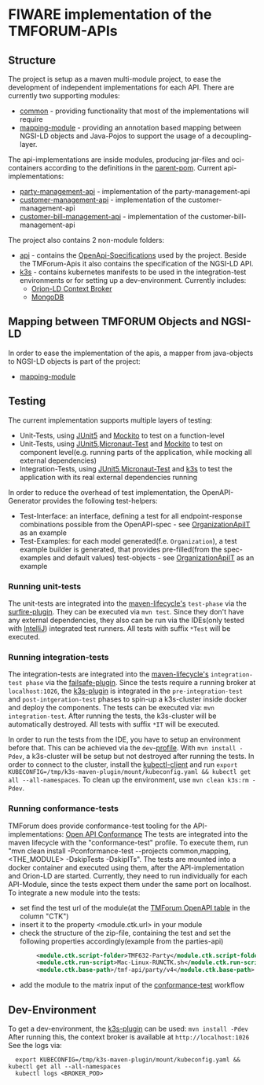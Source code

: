 # FIWARE implementation of the TMFORUM-APIs


## Structure

The project is setup as a maven multi-module project, to ease the development of independent implementations for each API. 
There are currently two supporting modules:
- [common](common) - providing functionality that most of the implementations will require
- [mapping-module](mapping) - providing an annotation based mapping between NGSI-LD objects and Java-Pojos to support the usage of a decoupling-layer.

The api-implementations are inside modules, producing jar-files and oci-containers according to the definitions in the [parent-pom](pom.xml). 
Current api-implementations:
- [party-management-api](party) - implementation of the party-management-api
- [customer-management-api](customer) - implementation of the customer-management-api
- [customer-bill-management-api](customer-bill) - implementation of the customer-bill-management-api

The project also contains 2 non-module folders:
- [api](api) - contains the [OpenApi-Specifications](https://spec.openapis.org/oas/v3.1.0) used by the project. Beside the TMForum-Apis it also contains the specification of the NGSI-LD API.
- [k3s](k3s) - contains kubernetes manifests to be used in the integration-test environments or for setting up a dev-environment. Currently includes:
  - [Orion-LD Context Broker](https://github.com/FIWARE/context.Orion-LD)
  - [MongoDB](https://www.mongodb.com/)
  
## Mapping between TMFORUM Objects and NGSI-LD

In order to ease the implementation of the apis, a mapper from java-objects to NGSI-LD objects is part of the project:
- [mapping-module](mapping)

## Testing

The current implementation supports multiple layers of testing:
- Unit-Tests, using [JUnit5](https://junit.org/junit5/docs/current/user-guide/) and [Mockito](https://site.mockito.org/) to test on a function-level
- Unit-Tests, using [JUnit5](https://junit.org/junit5/docs/current/user-guide/),[Micronaut-Test](https://micronaut-projects.github.io/micronaut-test/latest/guide/) and [Mockito](https://site.mockito.org/) to test on component level(e.g. running parts of the application, while mocking all external dependencies)
- Integration-Tests, using [JUnit5](https://junit.org/junit5/docs/current/user-guide/),[Micronaut-Test](https://micronaut-projects.github.io/micronaut-test/latest/guide/) and [k3s](https://k3s.io/) to test the application with its real external dependencies running

In order to reduce the overhead of test implementation, the OpenAPI-Generator provides the following test-helpers:
- Test-Interface: an interface, defining a test for all endpoint-response combinations possible from the OpenAPI-spec - see [OrganizationApiIT](party/src/test/java/org.fiware.tmforum.party/OrganizationApiIT.java) as an example
- Test-Examples: for each model generated(f.e. ```Organization```), a test example builder is generated, that provides pre-filled(from the spec-examples and default values) test-objects - see   [OrganizationApiIT](party/src/test/java/org.fiware.tmforum.party/OrganizationApiIT.java) as an example

### Running unit-tests

The unit-tests are integrated into the [maven-lifecycle's](https://maven.apache.org/guides/introduction/introduction-to-the-lifecycle.html) ```test-phase``` via the [surfire-plugin](https://maven.apache.org/surefire/maven-surefire-plugin/).
They can be executed via ```mvn test```. Since they don't have any external dependencies, they also can be run via the IDEs(only tested with [IntelliJ](https://www.jetbrains.com/idea/)) integrated test runners.
All tests with suffix ```*Test``` will be executed.

### Running integration-tests

The integration-tests are integrated into the [maven-lifecycle's](https://maven.apache.org/guides/introduction/introduction-to-the-lifecycle.html) ```integration-test phase``` via the [failsafe-plugin](https://maven.apache.org/surefire/maven-failsafe-plugin/). Since the 
tests require a running broker at ```localhost:1026```, the [k3s-plugin](https://github.com/kokuwaio/k3s-maven-plugin) is integrated in the ```pre-integration-test``` and ```post-intgeration-test``` phases to spin-up a k3s-cluster inside docker and deploy the components.
The tests can be executed via: ```mvn integration-test```. After running the tests, the k3s-cluster will be automatically destroyed.
All tests with suffix ```*IT``` will be executed.

In order to run the tests from the IDE, you have to setup an environment before that. This can be achieved via the ```dev```-[profile](https://maven.apache.org/guides/introduction/introduction-to-profiles.html).
With ```mvn install -Pdev```, a k3s-cluster will be setup but not destroyed after running the tests. 
In order to connect to the cluster, install the [kubectl-client](https://kubernetes.io/docs/tasks/tools/#kubectl) and run ```export KUBECONFIG=/tmp/k3s-maven-plugin/mount/kubeconfig.yaml && kubectl get all --all-namespaces```.
To clean up the environment, use ```mvn clean k3s:rm -Pdev```.

### Running conformance-tests

TMForum does provide conformance-test tooling for the API-implementations: [Open API Conformance](https://projects.tmforum.org/wiki/display/API/Open+API+Conformance)
The tests are integrated into the maven lifecycle with the "conformance-test" profile. To execute them, run "mvn clean install -Pconformance-test --projects common,mapping,<THE_MODULE> -DskipTests -DskipITs".
The tests are mounted into a docker container and executed using them, after the API-implementation and Orion-LD are started. Currently, they need to run individually for each API-Module, since the tests expect
them under the same port on localhost.
To integrate a new module into the tests:
- set find the test url of the module(at the [TMForum OpenAPI table](https://projects.tmforum.org/wiki/display/API/Open+API+Table) in the column "CTK")
- insert it to the property <module.ctk.url> in your module
- check the structure of the zip-file, containing the test and set the following properties accordingly(example from the parties-api)
```xml
        <module.ctk.script-folder>TMF632-Party</module.ctk.script-folder>
        <module.ctk.run-script>Mac-Linux-RUNCTK.sh</module.ctk.run-script>
        <module.ctk.base-path>/tmf-api/party/v4</module.ctk.base-path>
```
- add the module to the matrix input of the [conformance-test](.github/workflows/conformance-test.yaml) workflow

## Dev-Environment

To get a dev-environment, the [k3s-plugin](https://github.com/kokuwaio/k3s-maven-plugin) can be used: ```mvn install -Pdev```
After running this, the context broker is available at ```http://localhost:1026```
See the logs via:
```
  export KUBECONFIG=/tmp/k3s-maven-plugin/mount/kubeconfig.yaml && kubectl get all --all-namespaces
  kubectl logs <BROKER_POD>
```
